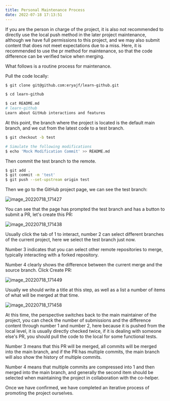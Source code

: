 ```yaml
---
title: Personal Maintenance Process
date: 2022-07-18 17:13:51
---
```



If you are the person in charge of the project, it is also not recommended to directly use the local push method in the later project maintenance, although we have full permissions to this project, and we may also submit content that does not meet expectations due to a miss. Here, it is recommended to use the pr method for maintenance, so that the code difference can be verified twice when merging.

What follows is a routine process for maintenance.

Pull the code locally:

```sh
$ git clone git@github.com:eryajf/learn-github.git

$ cd learn-github

$ cat README.md
# learn-github
Learn about GitHub interactions and features
```

At this point, the branch where the project is located is the default main branch, and we cut from the latest code to a test branch.

```sh
$ git checkout -b test

# Simulate the following modifications
$ echo 'Mock Modification Commit' >> README.md
```

Then commit the test branch to the remote.

```sh
$ git add .
$ git commit -m 'test'
$ git push --set-upstream origin test
```

Then we go to the GitHub project page, we can see the test branch:

![image_20220718_171427](https://cdn.staticaly.com/gh/eryajf/tu/main/img/image_20220718_171427.png)

You can see that the page has prompted the test branch and has a button to submit a PR, let's create this PR:

![image_20220718_171438](https://cdn.staticaly.com/gh/eryajf/tu/main/img/image_20220718_171438.png)

 Usually click the tab of 1 to interact, number 2 can select different branches of the current project, here we select the test branch just now.
  
 Number 3 indicates that you can select other remote repositories to merge, typically interacting with a forked repository.
 
  Number 4 clearly shows the difference between the current merge and the source branch. Click Create PR:

![image_20220718_171449](https://cdn.staticaly.com/gh/eryajf/tu/main/img/image_20220718_171449.png)

Usually we should write a title at this step, as well as a list a number of items of what will be merged at that time.

![image_20220718_171458](https://cdn.staticaly.com/gh/eryajf/tu/main/img/image_20220718_171458.png)

At this time, the perspective switches back to the main maintainer of the project, you can check the number of submissions and the difference content through number 1 and number 2, here because it is pushed from the local level, it is usually directly checked twice, if it is dealing with someone else's PR, you should pull the code to the local for some functional tests.

Number 3 means that this PR will be merged, all commits will be merged into the main branch, and if the PR has multiple commits, the main branch will also show the history of multiple commits.

Number 4 means that multiple commits are compressed into 1 and then merged into the main branch, and generally the second item should be selected when maintaining the project in collaboration with the co-helper.

Once we have confirmed, we have completed an iterative process of promoting the project ourselves.